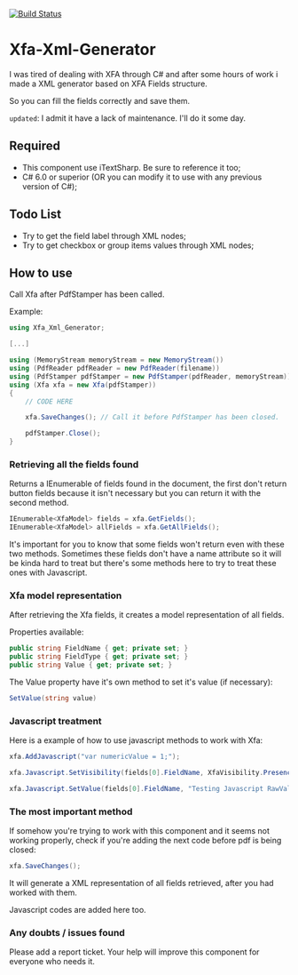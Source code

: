 [![Build Status](https://app.bitrise.io/app/5ea99524e3652396/status.svg?token=NcUJkieCZDnSWznXdbyHgQ&branch=master)](https://app.bitrise.io/app/5ea99524e3652396)

# Xfa-Xml-Generator

I was tired of dealing with XFA through C# and after some hours of work i made a XML generator based on XFA Fields structure.

So you can fill the fields correctly and save them.

`updated`: I admit it have a lack of maintenance. I'll do it some day.

## Required

- This component use iTextSharp. Be sure to reference it too;
- C# 6.0 or superior (OR you can modify it to use with any previous version of C#);

## Todo List

- Try to get the field label through XML nodes;
- Try to get checkbox or group items values through XML nodes;

## How to use

Call Xfa after PdfStamper has been called.

Example:

```csharp
using Xfa_Xml_Generator;

[...]

using (MemoryStream memoryStream = new MemoryStream())
using (PdfReader pdfReader = new PdfReader(filename))
using (PdfStamper pdfStamper = new PdfStamper(pdfReader, memoryStream))
using (Xfa xfa = new Xfa(pdfStamper))
{
    // CODE HERE

    xfa.SaveChanges(); // Call it before PdfStamper has been closed.

    pdfStamper.Close();
}
```

### Retrieving all the fields found

Returns a IEnumerable of fields found in the document, the first don't return button fields because it isn't necessary but you can return it with the second method.

```csharp
IEnumerable<XfaModel> fields = xfa.GetFields();
IEnumerable<XfaModel> allFields = xfa.GetAllFields();
```

It's important for you to know that some fields won't return even with these two methods. Sometimes these fields don't have a name attribute so it will be kinda hard to treat but there's some methods here to try to treat these ones with Javascript.

### Xfa model representation

After retrieving the Xfa fields, it creates a model representation of all fields.

Properties available:

```csharp
public string FieldName { get; private set; }
public string FieldType { get; private set; }
public string Value { get; private set; }
```

The Value property have it's own method to set it's value (if necessary):

```csharp
SetValue(string value)
```

### Javascript treatment

Here is a example of how to use javascript methods to work with Xfa:

```csharp
xfa.AddJavascript("var numericValue = 1;");

xfa.Javascript.SetVisibility(fields[0].FieldName, XfaVisibility.Presence);

xfa.Javascript.SetValue(fields[0].FieldName, "Testing Javascript RawValue");
```

### The most important method

If somehow you're trying to work with this component and it seems not working properly, check if you're adding the next code before pdf is being closed:

```csharp
xfa.SaveChanges();
```

It will generate a XML representation of all fields retrieved, after you had worked with them.

Javascript codes are added here too.

### Any doubts / issues found

Please add a report ticket. Your help will improve this component for everyone who needs it.
